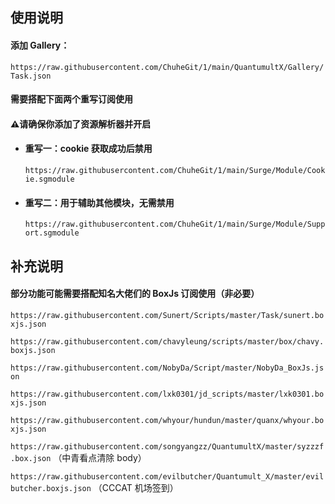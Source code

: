 ## 使用说明

#### 添加 Gallery：

`https://raw.githubusercontent.com/ChuheGit/1/main/QuantumultX/Gallery/Task.json`


#### 需要搭配下面两个重写订阅使用

#### ⚠️请确保你添加了资源解析器并开启

- ####  重写一：cookie 获取成功后禁用

  `https://raw.githubusercontent.com/ChuheGit/1/main/Surge/Module/Cookie.sgmodule`

- #### 重写二：用于辅助其他模块，无需禁用

  `https://raw.githubusercontent.com/ChuheGit/1/main/Surge/Module/Support.sgmodule`


## 补充说明

#### 部分功能可能需要搭配知名大佬们的 BoxJs 订阅使用（非必要）

`https://raw.githubusercontent.com/Sunert/Scripts/master/Task/sunert.boxjs.json`

`https://raw.githubusercontent.com/chavyleung/scripts/master/box/chavy.boxjs.json`

`https://raw.githubusercontent.com/NobyDa/Script/master/NobyDa_BoxJs.json`

`https://raw.githubusercontent.com/lxk0301/jd_scripts/master/lxk0301.boxjs.json`

`https://raw.githubusercontent.com/whyour/hundun/master/quanx/whyour.boxjs.json`

`https://raw.githubusercontent.com/songyangzz/QuantumultX/master/syzzzf.box.json` （中青看点清除 body）

`https://raw.githubusercontent.com/evilbutcher/Quantumult_X/master/evilbutcher.boxjs.json` （CCCAT 机场签到）